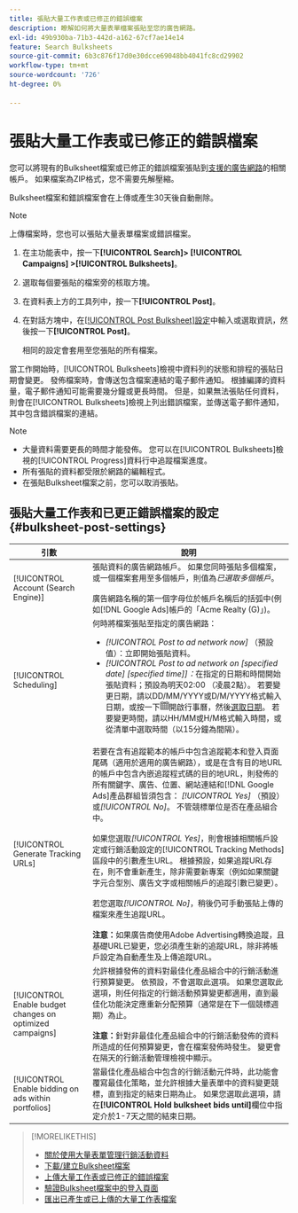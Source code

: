 ```yaml
---
title: 張貼大量工作表或已修正的錯誤檔案
description: 瞭解如何將大量表單檔案張貼至您的廣告網路。
exl-id: 49b930ba-71b3-442d-a162-67cf7ae14e14
feature: Search Bulksheets
source-git-commit: 6b3c876f17d0e30dcce69048bb4041fc8cd29902
workflow-type: tm+mt
source-wordcount: '726'
ht-degree: 0%

---
```


# 張貼大量工作表或已修正的錯誤檔案

您可以將現有的Bulksheet檔案或已修正的錯誤檔案張貼到[支援的廣告網路](bulksheet-about.md#bulksheet-functionality-by-network)的相關帳戶。 如果檔案為ZIP格式，您不需要先解壓縮。

Bulksheet檔案和錯誤檔案會在上傳或產生30天後自動刪除。

>[!NOTE]
>上傳檔案時，您也可以張貼大量表單檔案或錯誤檔案。

1. 在主功能表中，按一下&#x200B;**[!UICONTROL Search]> [!UICONTROL Campaigns] >[!UICONTROL Bulksheets]**。

1. 選取每個要張貼的檔案旁的核取方塊。

1. 在資料表上方的工具列中，按一下&#x200B;**[!UICONTROL Post]**。

1. 在對話方塊中，在[[!UICONTROL Post Bulksheet]設定](#bulksheet-post-settings)中輸入或選取資訊，然後按一下&#x200B;**[!UICONTROL Post]**。

   相同的設定會套用至您張貼的所有檔案。

當工作開始時，[!UICONTROL Bulksheets]檢視中資料列的狀態和排程的張貼日期會變更。 發佈檔案時，會傳送包含檔案連結的電子郵件通知。 根據編譯的資料量，電子郵件通知可能需要幾分鐘或更長時間。 但是，如果無法張貼任何資料，則會在[!UICONTROL Bulksheets]檢視上列出錯誤檔案，並傳送電子郵件通知，其中包含錯誤檔案的連結。

>[!NOTE]
>
>* 大量資料需要更長的時間才能發佈。 您可以在[!UICONTROL Bulksheets]檢視的[!UICONTROL Progress]資料行中追蹤檔案進度。
>* 所有張貼的資料都受限於網路的編輯程式。
>* 在張貼Bulksheet檔案之前，您可以取消張貼。

## 張貼大量工作表和已更正錯誤檔案的設定 {#bulksheet-post-settings}

| 引數 | 說明 |
|----|----|
| [!UICONTROL Account (Search Engine)] | 張貼資料的廣告網路帳戶。 如果您同時張貼多個檔案，或一個檔案套用至多個帳戶，則值為<i>已選取多個帳戶</i>。<br><br>廣告網路名稱的第一個字母位於帳戶名稱后的括弧中(例如[!DNL Google Ads]帳戶的「Acme Realty (G)」)。 |
| [!UICONTROL Scheduling] | 何時將檔案張貼至指定的廣告網路：<ul><li><i>[!UICONTROL Post to ad network now]</i> （預設值）：立即開始張貼資料。</li><li><i>[!UICONTROL Post to ad network on \[specified date\] \[specified time\]]：</i>在指定的日期和時間開始張貼資料；預設為明天02:00 （凌晨2點）。 若要變更日期，請以DD/MM/YYYY或D/M/YYYY格式輸入日期，或按一下![行事曆](/help/search-social-commerce/assets/calendar.png "行事曆")開啟行事曆，然後[選取日期](/help/search-social-commerce/common-tasks/navigation-editing-selection/calendar.md)。 若要變更時間，請以HH/MM或H/M格式輸入時間，或從清單中選取時間（以15分鐘為間隔）。</li></ul> |
| [!UICONTROL Generate Tracking URLs] | 若要在含有追蹤範本的帳戶中包含追蹤範本和登入頁面尾碼（適用於適用的廣告網路），或是在含有目的地URL的帳戶中包含內嵌追蹤程式碼的目的地URL，則發佈的所有關鍵字、廣告、位置、網站連結和[!DNL Google Ads]產品群組皆須包含： <i>[!UICONTROL Yes]</i> （預設）或<i>[!UICONTROL No]</i>。 不管競標單位是否在產品組合中。<br><br>如果您選取<i>[!UICONTROL Yes]</i>，則會根據相關帳戶設定或行銷活動設定的[!UICONTROL Tracking Methods]區段中的引數產生URL。 根據預設，如果追蹤URL存在，則不會重新產生，除非需要新專案（例如如果關鍵字元合型別、廣告文字或相關帳戶的追蹤引數已變更）。<br><br>若您選取<i>[!UICONTROL No]</i>，稍後仍可手動張貼上傳的檔案來產生追蹤URL。<br><br><b>注意：</b>如果廣告商使用Adobe Advertising轉換追蹤，且基礎URL已變更，您必須產生新的追蹤URL，除非將帳戶設定為自動產生及上傳追蹤URL。 |
| [!UICONTROL Enable budget changes on optimized campaigns] | 允許根據發佈的資料對最佳化產品組合中的行銷活動進行預算變更。 依預設，不會選取此選項。 如果您選取此選項，則任何指定的行銷活動預算變更都適用，直到最佳化功能決定應重新分配預算（通常是在下一個競標週期）為止。<br><br><b>注意：</b>針對非最佳化產品組合中的行銷活動發佈的資料所造成的任何預算變更，會在檔案發佈時發生。 變更會在隔天的行銷活動管理檢視中顯示。 |
| [!UICONTROL Enable bidding on ads within portfolios] | 當最佳化產品組合中包含的行銷活動元件時，此功能會覆寫最佳化策略，並允許根據大量表單中的資料變更競標，直到指定的結束日期為止。 如果您選取此選項，請在&#x200B;**[!UICONTROL Hold bulksheet bids until]**&#x200B;欄位中指定介於1-7天之間的結束日期。 |

>[!MORELIKETHIS]
>
>* [關於使用大量表單管理行銷活動資料](bulksheet-about.md)
>* [下載/建立Bulksheet檔案](bulksheet-download.md)
>* [上傳大量工作表或已修正的錯誤檔案](bulksheet-upload.md)
>* [驗證Bulksheet檔案中的登入頁面](bulksheet-validate-landing-pages.md)
>* [匯出已產生或已上傳的大量工作表檔案](bulksheet-export.md)
